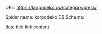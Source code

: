 URL: https://korpodeko.cw/category/press/

Spider name: korpodeko
DB Schema:

date
title
link
content
